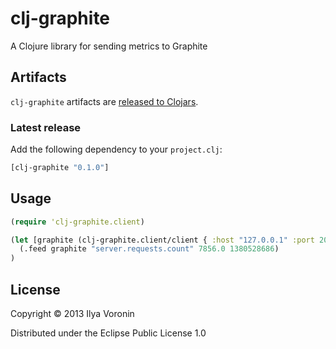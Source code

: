 # clj-graphite

A Clojure library for sending metrics to Graphite

## Artifacts

`clj-graphite` artifacts are [released to Clojars](https://clojars.org/clj-graphite).

### Latest release

Add the following dependency to your `project.clj`:

``` clj
[clj-graphite "0.1.0"]
```

## Usage

``` clj
(require 'clj-graphite.client)

(let [graphite (clj-graphite.client/client { :host "127.0.0.1" :port 2003 })]
  (.feed graphite "server.requests.count" 7856.0 1380528686)
)
```

## License

Copyright © 2013 Ilya Voronin

Distributed under the Eclipse Public License 1.0